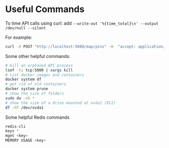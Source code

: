# Useful Commands

To time API calls using curl: add ```--write-out '%{time_total}\n' --output /dev/null --silent```

For example:

```bash
curl -X POST "http://localhost:5000/map/pins" -H  "accept: application/json" -H  "Content-Type: application/json" -d "{\"startDate\":\"01/01/2020\",\"endDate\":\"08/27/2020\",\"ncList\":[52,46,128,54,104,76,97,121,55],\"requestTypes\":[\"Homeless Encampment\"]}" --write-out '%{time_total}\n' --output /dev/null --silent
```

Some other helpful commands:

```bash
# kill an orphaned API process
lsof -ti tcp:5000 | xargs kill
# list docker images and containers
docker system df
# get rid of old containers
docker system prune
# show the size of folders
sudo du -sh *
# show the size of a drive mounted at xvda1 (EC2)
df -hT /dev/xvda1
```

Some helpful Redis commands

```bash
redis-cli
keys *
mget <key>
MEMORY USAGE <key>
```

